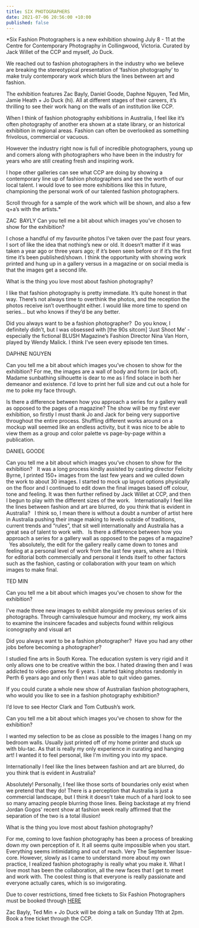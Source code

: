 ```yaml
---
title: SIX PHOTOGRAPHERS
date: 2021-07-06 20:56:00 +10:00
published: false
---
```


*Six Fashion Photographers is a new exhibition showing July 8 - 11 at the Centre for Contemporary Photography in Collingwood, Victoria. Curated by Jack Willet of the CCP and myself, Jo Duck.

We reached out to fashion photographers in the industry who we believe are breaking the stereotypical presentation of ‘fashion photography’ to make truly contemporary work which blurs the lines between art and fashion. 

The exhibition features Zac Bayly, Daniel Goode, Daphne Nguyen, Ted Min, Jamie Heath + Jo Duck (hi). All at different stages of their careers, it’s thrilling to see their work hang on the walls of an institution like CCP. 

When I think of fashion photography exhibitions in Australia, I feel like it’s often photography of another era shown at a state library, or an historical exhibition in regional areas. 
Fashion can often be overlooked as something frivolous, commercial or vacuous. 

However the industry right now is full of incredible photographers, young up and comers along with photographers who have been in the industry for years who are still creating fresh and inspiring work.

I hope other galleries can see what CCP are doing by showing a contemporary line up of fashion photographers and see the worth of our local talent. I would love to see more exhibitions like this in future, championing the personal work of our talented fashion photographers.

Scroll through for a sample of the work which will be shown, and also a few q+a’s with the artists.*




ZAC  BAYLY
Can you tell me a bit about which images you’ve chosen to show for the exhibition?

I chose a handful of my favourite photos I’ve taken over the past four years. I sort of like the idea that nothing’s new or old. It doesn’t matter if it was taken a year ago or three years ago; if it’s been seen before or if it’s the first time it’s been published/shown. I think the opportunity with showing work printed and hung up in a gallery versus in a magazine or on social media is that the images get a second life. 

What is the thing you love most about fashion photography?

I like that fashion photography is pretty immediate. It’s quite honest in that way. There’s not always time to overthink the photos, and the reception the photos receive isn’t overthought either. I would like more time to spend on series... but who knows if they’d be any better. 

Did you always want to be a fashion photographer?  
Do you know, I definitely didn’t, but I was obsessed with [the 90s sitcom] ‘Just Shoot Me’ - especially the fictional BLUSH Magazine’s Fashion Director Nina Van Horn, played by Wendy Malick. I think I’ve seen every episode ten times. 

DAPHNE NGUYEN

Can you tell me a bit about which images you’ve chosen to show for the exhibition?
For me, the images are a wall of body and form (or lack of). Madame sunbathing silhouette is dear to me as I find solace in both her demeanor and existence. I'd love to print her full size and cut out a hole for me to poke my face through.  

Is there a difference between how you approach a series for a gallery wall as opposed to the pages of a magazine?
The show will be my first ever exhibition, so firstly I must thank Jo and Jack for being very supportive throughout the entire process. Shuffling different works around on a mockup wall seemed like an endless activity, but it was nice to be able to view them as a group and color palette vs page-by-page within a publication.

DANIEL GOODE

Can you tell me a bit about which images you’ve chosen to show for the exhibition?
 
It was a long process kindly assisted by casting director Felicity Byrne, I printed 150+ images from the last few years and we culled down the work to about 30 images. I started to mock up layout options physically on the floor and I continued to edit down the final images based off colour, tone and feeling. It was then further refined by Jack Willet at CCP, and then I begun to play with the different sizes of the work.
 
Internationally I feel like the lines between fashion and art are blurred, do you think that is evident in Australia?
 
I think so, I mean there is without a doubt a number of artist here in Australia pushing their image making to levels outside of traditions, current trends and “rules”, that sit well internationally and Australia has a great sea of talent to work with.
 
Is there a difference between how you approach a series for a gallery wall as opposed to the pages of a magazine?
 
Yes absolutely, the edit for the gallery really came down to tones and feeling at a personal level of work from the last few years, where as I think for editorial both commercially and personal it lends itself to other factors such as the fashion, casting or collaboration with your team on which images to make final.

TED MIN

Can you tell me a bit about which images you’ve chosen to show for the exhibition?

I’ve made three new images to exhibit alongside my previous series of six photographs. Through carnivalesque humour and mockery, my work aims to examine the insincere facades and subjects found within religious iconography and visual art


Did you always want to be a fashion photographer?  Have you had any other jobs before becoming a photographer?

I studied fine arts in South Korea. The education system is very rigid and it only allows one to be creative within the box. I hated drawing then and I was addicted to video games for 6 years. I started taking photos randomly in Perth 6 years ago and only then I was able to quit video games.  

If you could curate a whole new show of Australian fashion photographers, who would you like to see in a fashion photography exhibition? 

I’d love to see Hector Clark and Tom Cutbush’s work. 


Can you tell me a bit about which images you’ve chosen to show for the exhibition?

I wanted my selection to be as close as possible to the images I hang on my bedroom walls. Usually just printed off of my home printer and stuck up with blu-tac. As that is really my only experience in curating and hanging art! I wanted it to feel personal, like I'm inviting you into my space. 


Internationally I feel like the lines between fashion and art are blurred, do you think that is evident in Australia?

Absolutely! Personally, I feel like those sorts of boundaries only exist when we pretend that they do! There is a perception that Australia is just a commercial landscape, but I think it doesn't take much of a hard look to see so many amazing people blurring those lines. Being backstage at my friend Jordan Gogos' recent show at fashion week really affirmed that the separation of the two is a total illusion!


What is the thing you love most about fashion photography?

For me, coming to love fashion photography has been a process of breaking down my own perception of it. It all seems quite impossible when you start. Everything seems intimidating and out of reach. Very The September Issue-core. However, slowly as I came to understand more about my own practice, I realized fashion photography is really what you make it. What I love most has been the collaboration, all the new faces that I get to meet and work with. The coolest thing is that everyone is really passionate and everyone actually cares, which is so invigorating. 


Due to cover restrictions, timed free tickets to Six Fashion Photographers must be booked through [HERE](https://www.eventbrite.com.au/e/visit-six-fashion-photographers-and-the-huxleys-places-of-worship-tickets-159750282395) 

Zac Bayly, Ted Min + Jo Duck will be doing a talk on Sunday 11th at 2pm. Book a free ticket through the CCP.
